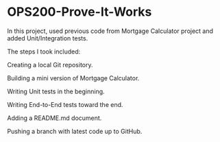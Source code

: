 # OPS200-Prove-It-Works
In this project, used previous code from Mortgage Calculator project and added Unit/Integration tests.

The steps I took included:

Creating a local Git repository.

Building a mini version of Mortgage Calculator.

Writing Unit tests in the beginning.

Writing End-to-End tests toward the end.

Adding a README.md document.

Pushing a branch with latest code up to GitHub.
